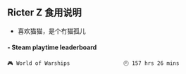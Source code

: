 ## Ricter Z 食用说明
- 喜欢猫猫，是个冇猫孤儿

<!-- steam-box start -->
#### - Steam playtime leaderboard
```text
🎮 World of Warships                 🕘 157 hrs 26 mins
```
<!-- Powered by https://github.com/YouEclipse/steam-box . -->
<!-- steam-box end -->
